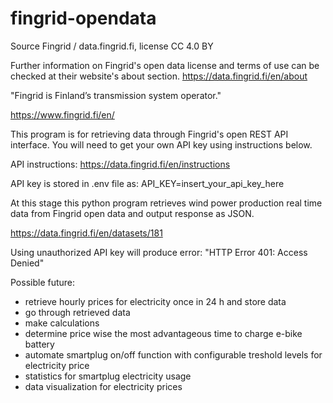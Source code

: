 # fingrid-opendata

Source Fingrid / data.fingrid.fi, license CC 4.0 BY

Further information on Fingrid's open data license and terms of use can be checked at their website's about section.
https://data.fingrid.fi/en/about

"Fingrid is Finland’s transmission system operator."

https://www.fingrid.fi/en/

This program is for retrieving data through Fingrid's open REST API interface.
You will need to get your own API key using instructions below.

API instructions: https://data.fingrid.fi/en/instructions

API key is stored in .env file as: API_KEY=insert_your_api_key_here

At this stage this python program retrieves wind power production real time data from Fingrid open data and output response as JSON.

https://data.fingrid.fi/en/datasets/181

Using unauthorized API key will produce error: "HTTP Error 401: Access Denied"

  

Possible future:

- retrieve hourly prices for electricity once in 24 h and store data
- go through retrieved data
- make calculations 
- determine price wise the most advantageous time to charge e-bike battery
- automate smartplug on/off function with configurable treshold levels for electricity price
- statistics for smartplug electricity usage
- data visualization for electricity prices

